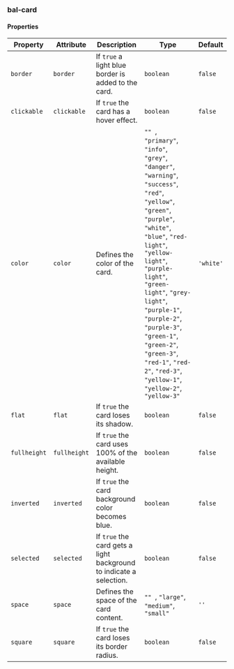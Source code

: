 ### bal-card
 
#### Properties

| Property     | Attribute    | Description                                                         | Type                                                                                                                                                                                                                                                                                                                                                                                                                                                   | Default   |
| ------------ | ------------ | ------------------------------------------------------------------- | ------------------------------------------------------------------------------------------------------------------------------------------------------------------------------------------------------------------------------------------------------------------------------------------------------------------------------------------------------------------------------------------------------------------------------------------------------ | --------- |
| `border`     | `border`     | If `true` a light blue border is added to the card.                 | `boolean`                                                                                                                                                                                                                                                                                                                                                                                                                                              | `false`   |
| `clickable`  | `clickable`  | If `true` the card has a hover effect.                              | `boolean`                                                                                                                                                                                                                                                                                                                                                                                                                                              | `false`   |
| `color`      | `color`      | Defines the color of the card.                                      | `"" `, ` "primary" `, ` "info" `, ` "grey" `, ` "danger" `, ` "warning" `, ` "success" `, ` "red" `, ` "yellow" `, ` "green" `, ` "purple" `, ` "white" `, ` "blue" `, ` "red-light" `, ` "yellow-light" `, ` "purple-light" `, ` "green-light" `, ` "grey-light" `, ` "purple-1" `, ` "purple-2" `, ` "purple-3" `, ` "green-1" `, ` "green-2" `, ` "green-3" `, ` "red-1" `, ` "red-2" `, ` "red-3" `, ` "yellow-1" `, ` "yellow-2" `, ` "yellow-3"` | `'white'` |
| `flat`       | `flat`       | If `true` the card loses its shadow.                                | `boolean`                                                                                                                                                                                                                                                                                                                                                                                                                                              | `false`   |
| `fullheight` | `fullheight` | If `true` the card uses 100% of the available height.               | `boolean`                                                                                                                                                                                                                                                                                                                                                                                                                                              | `false`   |
| `inverted`   | `inverted`   | If `true` the card background color becomes blue.                   | `boolean`                                                                                                                                                                                                                                                                                                                                                                                                                                              | `false`   |
| `selected`   | `selected`   | If `true` the card gets a light background to indicate a selection. | `boolean`                                                                                                                                                                                                                                                                                                                                                                                                                                              | `false`   |
| `space`      | `space`      | Defines the space of the card content.                              | `"" `, ` "large" `, ` "medium" `, ` "small"`                                                                                                                                                                                                                                                                                                                                                                                                           | `''`      |
| `square`     | `square`     | If `true` the card loses its border radius.                         | `boolean`                                                                                                                                                                                                                                                                                                                                                                                                                                              | `false`   |


 